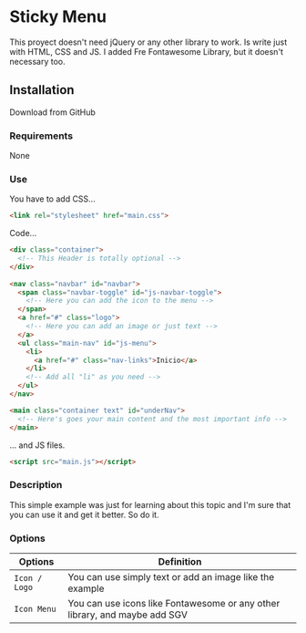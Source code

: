 # Sticky Menu
This proyect doesn't need jQuery or any other library to work. Is write just with HTML, CSS and JS. I added Fre Fontawesome Library, but it doesn't necessary too.

## Installation
Download from GitHub

### Requirements
None

### Use
You have to add CSS...
```html
<link rel="stylesheet" href="main.css">
```

Code...
```html
<div class="container">
  <!-- This Header is totally optional -->
</div>
    
<nav class="navbar" id="navbar">
  <span class="navbar-toggle" id="js-navbar-toggle">
    <!-- Here you can add the icon to the menu -->
  </span>
  <a href="#" class="logo">
    <!-- Here you can add an image or just text -->
  </a>
  <ul class="main-nav" id="js-menu">
    <li>
      <a href="#" class="nav-links">Inicio</a>
    </li>
    <!-- Add all "li" as you need -->
  </ul>
</nav>

<main class="container text" id="underNav">
  <!-- Here's goes your main content and the most important info -->
</main>
```

... and JS files.
```html
<script src="main.js"></script>
```

### Description

This simple example was just for learning about this topic and I'm sure that you can use it and get it better. So do it.


### Options

Options               | Definition
---------------       | --------------------------------------------------------------------------------------------------------------------------------------------------------------------------------------------------- 
`Icon / Logo`         | You can use simply text or add an image like the example
`Icon Menu`           | You can use icons like Fontawesome or any other library, and maybe add SGV
